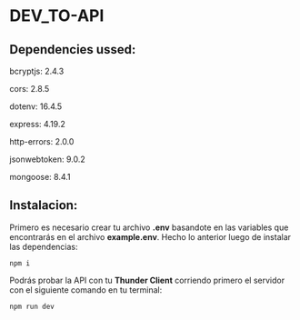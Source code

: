 # DEV_TO-API

## Dependencies ussed:

bcryptjs: 2.4.3

cors: 2.8.5

dotenv: 16.4.5

express: 4.19.2

http-errors: 2.0.0

jsonwebtoken: 9.0.2

mongoose: 8.4.1


## Instalacion:

Primero es necesario crear tu archivo **.env** basandote en las variables que encontrarás en el archivo **example.env**.
Hecho lo anterior luego de instalar las dependencias:
~~~
npm i
~~~
Podrás probar la API con tu **Thunder Client** corriendo primero el servidor con el siguiente comando en tu terminal:
~~~
npm run dev
~~~